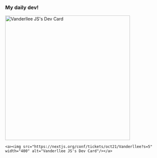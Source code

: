 ### My daily dev!

<div>
   <a href="https://app.daily.dev/vanderllee"><img src="https://api.daily.dev/devcards/df257ef6e28a4dde80eb2bc7a63d8795.png?r=t9p"                width="400" alt="Vanderllee JS's Dev Card"/></a>

    <a><img src="https://nextjs.org/conf/tickets/oct21/Vanderllee?s=5" width="400" alt="Vanderllee JS's Dev Card"/></a>
</div>
